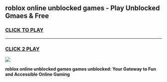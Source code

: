 
## roblox online unblocked games - Play Unblocked Gmaes & Free
<h3>
<a href="https://news.freeplayer.one?title=roblox_online_unblocked_games&ref=16F">CLICK TO PLAY</a></h3>
<hr>

<h3>
<a href="https://news.freeplayer.one?title=roblox_online_unblocked_games&ref=16F">CLICK 2 PLAY</a>
  
</h3>

<a href="https://news.freeplayer.one?title=roblox_online_unblocked_games&ref=16F/"><img src="https://clearcache.store/games.png"></a>


**roblox online unblocked games games unblocked: Your Gateway to Fun and Accessible Online Gaming**
